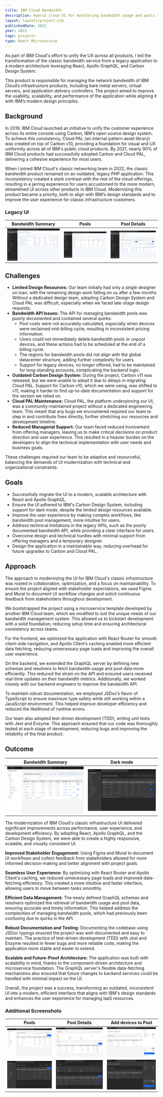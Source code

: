 ```yaml
---
title: IBM Cloud Bandwidth
description: Hybrid cloud UI for monitoring bandwidth usage and pools for classic IaaS servers.
layout: layouts/project.njk
publishedDate: 2022
year: 2022
tags: projects
type: React Microservice
---
```

<!-- ![image](/assets/img/projects/IBM/Summary-Dark.png) -->

<p class="body-display">As part of IBM Cloud's effort to unify the UX across all products, I led the transformation of the classic bandwidth service from a legacy application to a modern architecture leveraging React, Apollo GraphQL, and Carbon Design System.</p>

<p class="body-display mar-btm-5">This product is responsible for managing the network bandwidth of IBM Cloud’s infrastructure products, including bare metal servers, virtual servers, and application delivery controllers. The project aimed to improve the usability, scalability, and performance of the application while aligning it with IBM’s modern design principles.</p>

## Background
In 2019, IBM Cloud launched an initiative to unify the customer experience across its entire console using Carbon, IBM’s open source design system. To achieve this consistency, Cloud PAL (an internal pattern asset library) was created on top of Carbon v10, providing a foundation for visual and UX uniformity across all of IBM's public cloud products. By 2021, nearly 90% of IBM Cloud products had successfully adopted Carbon and Cloud PAL, delivering a cohesive experience for most users.

When I joined IBM Cloud's classic networking team in 2022, the classic bandwidth product remained on an outdated, legacy PHP application. This inconsistency created a stark contrast with the rest of the cloud offerings, resulting in a jarring experience for users accustomed to the more modern, streamlined UI across other products in IBM Cloud. Modernizing this product became a priority, both to align with IBM’s design standards and to improve the user experience for classic infrastructure customers.

### Legacy UI
| Bandwidth Summary | Pools | Pool Details |
| --- | --- | --- |
| [![Legacy bandwidth summary](/assets/img/projects/IBM/Legacy-Summary.png)](/assets/img/projects/IBM/Legacy-Summary.png) | [![Legacy pools](/assets/img/projects/IBM/Legacy-Pools.png)](/assets/img/projects/IBM/Legacy-Pools.png) | [![legacy pool details](/assets/img/projects/IBM/Legacy-Pool-Details.png)](/assets/img/projects/IBM/Legacy-Pool-Details.png) |

## Challenges
- **Limited Design Resources:** Our team initially had only a single designer on loan, with the remaining design work falling on us after a few months. Without a dedicated design team, adopting Carbon Design System and Cloud PAL was difficult, especially when we faced late-stage design requests.
- **Bandwidth API Issues:** The API for managing bandwidth pools was poorly documented and contained several quirks:
  - Pool costs were not accurately calculated, especially when devices were reclaimed mid-billing cycle, resulting in inconsistent pricing information.
  - Users could not immediately delete bandwidth pools or unpool devices, and these actions had to be scheduled at the end of a billing cycle.
  - The regions for bandwidth pools did not align with the global datacenter structure, adding further complexity for users.
  - Support for legacy devices, no longer offered, had to be maintained for long-standing accounts, complicating the backend logic.
- **Outdated Carbon Design System:** During the project, Carbon v11 was released, but we were unable to adopt it due to delays in migrating Cloud PAL. Support for Carbon v10, which we were using, was shifted to v11, making it harder to find up-to-date documentation and support for the version we relied on.
- **Cloud PAL Maintenance:** Cloud PAL, the platform underpinning our UI, was a community-maintained project without a dedicated engineering team. This meant that any bugs we encountered required our team to step in and contribute fixes directly, further stretching our resources and development timeline.
- **Reduced Managerial Support:** Our team faced reduced involvement from offering managers, leaving us to make critical decisions on product direction and user experience. This resulted in a heavier burden on the developers to align the technical implementation with user needs and business goals.

These challenges required our team to be adaptive and resourceful, balancing the demands of UI modernization with technical and organizational constraints.

## Goals
- Successfully migrate the UI to a modern, scalable architecture with React and Apollo GraphQL.
- Ensure the UI adhered to IBM's Carbon Design System, including support for dark mode, despite the limited design resources available.
- Improve the user experience by making complex workflows, like bandwidth pool management, more intuitive for users.
- Address technical limitations in the legacy APIs, such as the poorly documented bandwidth API, while providing a clear interface for users.
- Overcome design and technical hurdles with minimal support from offering managers and a temporary designer.
- Design the application in a maintainable way, reducing overhead for future upgrades to Carbon and Cloud PAL.

## Approach
The approach to modernizing the UI for IBM Cloud's classic infrastructure was rooted in collaboration, optimization, and a focus on maintainability. To ensure the project aligned with stakeholder expectations, we used Figma and Mural to document UI workflow changes and solicit continuous feedback from stakeholders throughout development.

We bootstrapped the project using a microservice template developed by another IBM Cloud team, which we modified to suit the unique needs of our bandwidth management system. This allowed us to kickstart development with a solid foundation, reducing setup time and ensuring architectural consistency across teams.

For the frontend, we optimized the application with React Router for smooth client-side navigation, and Apollo Client’s caching enabled more efficient data fetching, reducing unnecessary page loads and improving the overall user experience.

On the backend, we extended the GraphQL server by defining new schemas and resolvers to fetch bandwidth usage and pool data more efficiently. This reduced the strain on the API and ensured users received real-time updates on their bandwidth metrics. Additionally, we worked closely with our backend engineers to improve the bandwidth API.

To maintain robust documentation, we employed JSDoc’s flavor of TypeScript to ensure maximum type safety while still working within a JavaScript environment. This helped improve developer efficiency and reduced the likelihood of runtime errors.

Our team also adopted test-driven development (TDD), writing unit tests with Jest and Enzyme. This approach ensured that our code was thoroughly tested at each stage of development, reducing bugs and improving the reliability of the final product.

## Outcome
| Bandwidth Summary | Dark mode |
| --- | --- |
| [![Bandwidth summary](/assets/img/projects/IBM/Summary.png)](/assets/img/projects/IBM/Summary.png) | [![Bandwidth summary dark mode](/assets/img/projects/IBM/Summary-Dark.png)](/assets/img/projects/IBM/Summary-dark.png) |

The modernization of IBM Cloud's classic infrastructure UI delivered significant improvements across performance, user experience, and development efficiency. By adopting React, Apollo GraphQL, and the Carbon Design System, we were able to create a highly responsive, scalable, and visually consistent UI.

**Improved Stakeholder Engagement:** Using Figma and Mural to document UI workflows and collect feedback from stakeholders allowed for more informed decision-making and better alignment with project goals.

**Seamless User Experience:** By optimizing with React Router and Apollo Client's caching, we reduced unnecessary page loads and improved data-fetching efficiency. This created a more intuitive and faster interface, allowing users to move between tasks smoothly.

**Efficient Data Management:** The newly defined GraphQL schemas and resolvers optimized the retrieval of bandwidth usage and pool data, ensuring accurate and timely information. This helped address the complexities of managing bandwidth pools, which had previously been confusing due to quirks in the API.

**Robust Documentation and Testing:** Documenting the codebase using JSDoc typings ensured the project was well-documented and easy to maintain. The practice of test-driven development (TDD) with Jest and Enzyme resulted in fewer bugs and more reliable code, making the application more stable and easier to extend.

**Scalable and Future-Proof Architecture:** The application was built with scalability in mind, thanks to the component-driven architecture and microservice foundation. The GraphQL server's flexible data-fetching mechanisms also ensured that future changes to backend services could be handled with minimal impact on the UI.

Overall, the project was a success, transforming an outdated, inconsistent UI into a modern, efficient interface that aligns with IBM's design standards and enhances the user experience for managing IaaS resources.

### Additional Screenshots
| Pools | Pool Details | Add devices to Pool |
| --- | --- | --- |
| [![Bandwidth pools](/assets/img/projects/IBM/Pools.png)](/assets/img/projects/IBM/Pools.png) | [![Pool details](/assets/img/projects/IBM/Pool-Details.png)](/assets/img/projects/IBM/-Pool-Details.png) | [![Add devices to pools](/assets/img/projects/IBM/Add-Devices.png)](/assets/img/projects/IBM/Add-Devices.png) |
| [![Bandwidth pools dark mode](/assets/img/projects/IBM/Pools-Dark.png)](/assets/img/projects/IBM/Pools-Dark.png) | [![Pool details dark mode](/assets/img/projects/IBM/Pool-Details-Dark.png)](/assets/img/projects/IBM/-Pool-Details-Dark.png) | [![Add devices to pools dark mode](/assets/img/projects/IBM/Add-Devices-Dark.png)](/assets/img/projects/IBM/Add-Devices-Dark.png) |